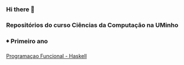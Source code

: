 ### Hi there 👋

### Repositórios do curso Ciências da Computação na UMinho

### 🠺 Primeiro ano

[Programaçao Funcional - Haskell](https://github.com/Miguelii/PF)

